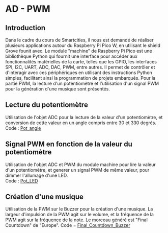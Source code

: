 # AD - PWM
## Introduction
Dans le cadre du cours de Smartcities, il nous est demandé de réaliser plusieurs applications autour du Raspberry Pi Pico W, en utilisant le shield Grove founit avec.
Le module "machine" de Raspberry Pi Pico est une bibliothèque Python qui fournit une interface pour accéder aux fonctionnalités matérielles de la carte, telles que les GPIO, les interfaces SPI, I2C, UART, ADC, DAC, PWM, entre autres. Il permet de contrôler et d'interagir avec ces périphériques en utilisant des instructions Python simples, facilitant ainsi la programmation de projets embarqués. 
Pour la partie PWM, la lecture d'un potentiomètre et l'utilisation d'un signal PWM pour la génération d'une musique sont présentés.
## Lecture du potentiomètre
Utilisation de l'objet ADC pour la lecture de la valeur d'un potentiomètre, et conversion de cette valeur en un angle compris entre 30 et 330 degrés. <BR>
Code : [Pot_angle](https://github.com/hepl-leclercq/smartcities/blob/52242becf5d6158fb5e8ecf648cea9acf3f825bd/AD_PWM/Pot_angle.py)

## Signal PWM en fonction de la valeur du potentiomètre
  Utilisation de l'objet ADC et PWM du module machine pour lire la valeur d'un potentiomètre, et generer un signal PWM de même valeur, pour dimmer l'allumage d'une LED.<BR>
Code : [Pot_LED](https://github.com/hepl-leclercq/smartcities/blob/fae5f5ee30da61839b5e29f9089763c6f4e1b1fb/AD_PWM/Pot_LED.py)
## Création d'une musique
Utilisation de la PWM sur le Buzzer pour la création d'une musique. La largeur d'impulsion de la PWM agit sur le volume, et la fréquence de la PWM agit sur la fréquence de la note. Le morceau généré est "Final Countdown" de "Europe".
Code = [Final_Countdown_Buzzer](https://github.com/hepl-leclercq/smartcities/blob/4b91a1f2deeb30321c6f24695a13a5e49e7f2d20/AD_PWM/Final_Countdown_Buzzer.py)
